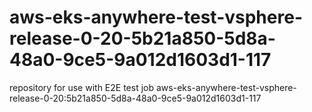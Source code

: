 # aws-eks-anywhere-test-vsphere-release-0-20-5b21a850-5d8a-48a0-9ce5-9a012d1603d1-117
repository for use with E2E test job aws-eks-anywhere-test-vsphere-release-0-20:5b21a850-5d8a-48a0-9ce5-9a012d1603d1-117
